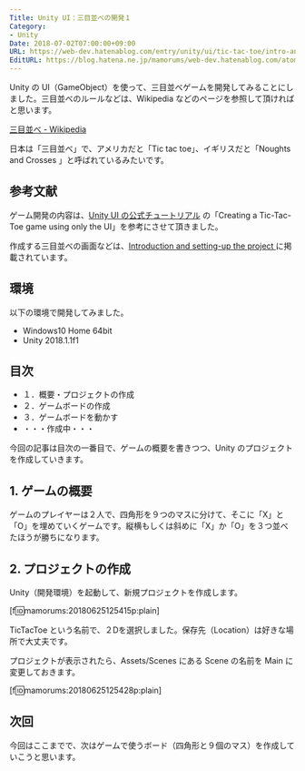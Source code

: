 ```yaml
---
Title: Unity UI：三目並べの開発１
Category:
- Unity
Date: 2018-07-02T07:00:00+09:00
URL: https://web-dev.hatenablog.com/entry/unity/ui/tic-tac-toe/intro-and-create-project
EditURL: https://blog.hatena.ne.jp/mamorums/web-dev.hatenablog.com/atom/entry/17391345971657550482
---
```


Unity の UI（GameObject）を使って、三目並べゲームを開発してみることにしました。三目並べのルールなどは、Wikipedia などのページを参照して頂ければと思います。

[三目並べ - Wikipedia](https://ja.wikipedia.org/wiki/%E4%B8%89%E7%9B%AE%E4%B8%A6%E3%81%B9)

日本は「三目並べ」で、アメリカだと「Tic tac toe」、イギリスだと「Noughts and Crosses 」と呼ばれているみたいです。


## 参考文献
ゲーム開発の内容は、[Unity UI の公式チュートリアル](https://unity3d.com/jp/learn/tutorials/s/user-interface-ui) の「Creating a Tic-Tac-Toe game using only the UI」を参考にさせて頂きました。

作成する三目並べの画面などは、[Introduction and setting-up the project ](https://unity3d.com/jp/learn/tutorials/tic-tac-toe/introduction-and-setting-project?playlist=17111) に掲載されています。


## 環境
以下の環境で開発してみました。

- Windows10 Home 64bit
- Unity 2018.1.1f1


## 目次
- １．概要・プロジェクトの作成
- ２．ゲームボードの作成
- ３．ゲームボードを動かす
- ・・・作成中・・・

今回の記事は目次の一番目で、ゲームの概要を書きつつ、Unity のプロジェクトを作成していきます。


## 1. ゲームの概要
ゲームのプレイヤーは２人で、四角形を９つのマスに分けて、そこに「X」と「O」を埋めていくゲームです。縦横もしくは斜めに「X」か「O」を３つ並べたほうが勝ちになります。


## 2. プロジェクトの作成
Unity（開発環境）を起動して、新規プロジェクトを作成します。

[f:id:mamorums:20180625125415p:plain]

TicTacToe という名前で、２Dを選択しました。保存先（Location）は好きな場所で大丈夫です。

プロジェクトが表示されたら、Assets/Scenes にある Scene の名前を Main に変更しておきます。

[f:id:mamorums:20180625125428p:plain]


## 次回
今回はここまでで、次はゲームで使うボード（四角形と９個のマス）を作成していこうと思います。
